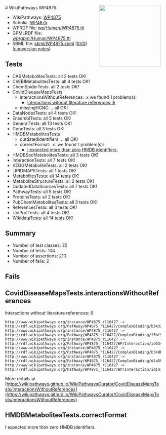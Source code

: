 <img style="float: right; width: 200px" src="../logo.png" />
# WikiPathways WP4875

* WikiPathways: [WP4875](https://identifiers.org/wikipathways:WP4875)
* Scholia: [WP4875](https://scholia.toolforge.org/wikipathways/WP4875)
* WPRDF file: [wp/Human/WP4875.ttl](../wp/Human/WP4875.ttl)
* GPMLRDF file: [wp/gpml/Human/WP4875.ttl](../wp/gpml/Human/WP4875.ttl)
* SBML file: [sbml/WP4875.sbml](../sbml/WP4875.sbml) ([SVG](../sbml/WP4875.svg)) ([conversion notes](../sbml/WP4875.txt))

## Tests
* CASMetabolitesTests: all 2 tests OK!
* ChEBIMetabolitesTests: all 4 tests OK!
* ChemSpiderTests: all 2 tests OK!
* CovidDiseaseMapsTests
    * interactionsWithoutReferences: .x we found 1 problem(s):
        * [Interactions without literature references: 6](#2e295934)
    * missingHGNC: .. all OK!
* DataNodesTests: all 4 tests OK!
* EnsemblTests: all 5 tests OK!
* GeneralTests: all 13 tests OK!
* GeneTests: all 3 tests OK!
* HMDBMetabolitesTests
    * outdatedIdentifiers: .. all OK!
    * correctFormat: .x. we found 1 problem(s):
        * [I expected more than zero HMDB identifiers.](#ad154c1e)
* HMDBSecMetabolitesTests: all 3 tests OK!
* InteractionTests: all 7 tests OK!
* KEGGMetaboliteTests: all 2 tests OK!
* LIPIDMAPSTests: all 1 tests OK!
* MetabolitesTests: all 14 tests OK!
* MetaboliteStructureTests: all 2 tests OK!
* OudatedDataSourcesTests: all 7 tests OK!
* PathwayTests: all 5 tests OK!
* ProteinsTests: all 2 tests OK!
* PubChemMetabolitesTests: all 3 tests OK!
* ReferencesTests: all 3 tests OK!
* UniProtTests: all 4 tests OK!
* WikidataTests: all 14 tests OK!


## Summary

* Number of test classes: 22
* Number of tests: 104
* Number of assertions: 210
* Number of fails: 2

## Fails

<a name="2e295934" />

## CovidDiseaseMapsTests.interactionsWithoutReferences

Interactions without literature references: 6
```
http://www.wikipathways.org/instance/WP4875_r116427 -> http://rdf.wikipathways.org/Pathway/WP4875_r116427/ComplexBinding/b3432
http://www.wikipathways.org/instance/WP4875_r116427 -> http://rdf.wikipathways.org/Pathway/WP4875_r116427/ComplexBinding/f5bf9
http://www.wikipathways.org/instance/WP4875_r116427 -> http://rdf.wikipathways.org/Pathway/WP4875_r116427/WP/Interaction/id634f0fd0
http://www.wikipathways.org/instance/WP4875_r116427 -> http://rdf.wikipathways.org/Pathway/WP4875_r116427/ComplexBinding/b34db
http://www.wikipathways.org/instance/WP4875_r116427 -> http://rdf.wikipathways.org/Pathway/WP4875_r116427/ComplexBinding/d4a59
http://www.wikipathways.org/instance/WP4875_r116427 -> http://rdf.wikipathways.org/Pathway/WP4875_r116427/WP/Interaction/id147d8fc6
```

More details at [https://wikipathways.github.io/WikiPathwaysCurator/CovidDiseaseMapsTests/interactionsWithoutReferences](https://wikipathways.github.io/WikiPathwaysCurator/CovidDiseaseMapsTests/interactionsWithoutReferences)

<a name="ad154c1e" />

## HMDBMetabolitesTests.correctFormat

I expected more than zero HMDB identifiers.
